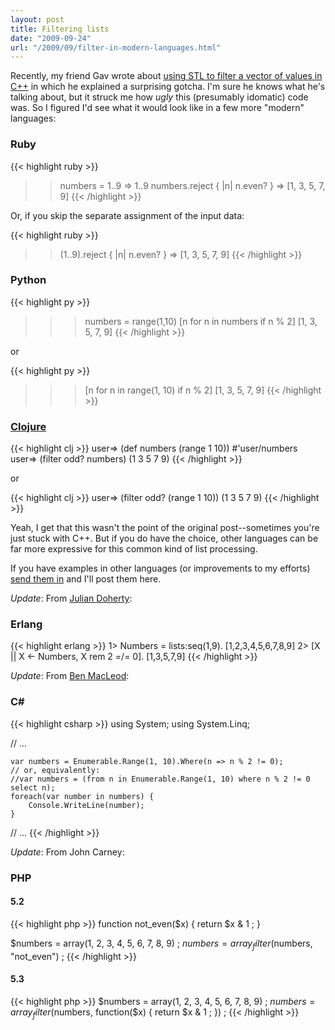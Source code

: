 ```yaml
---
layout: post
title: Filtering lists
date: "2009-09-24"
url: "/2009/09/filter-in-modern-languages.html"
---
```


Recently, my friend Gav wrote about [using STL to filter a vector of
values in C++][1] in which he explained a surprising gotcha. I'm sure
he knows what he's talking about, but it struck me how *ugly* this
(presumably idomatic) code was. So I figured I'd see what it would
look like in a few more "modern" languages:

### Ruby

{{< highlight ruby >}}
>> numbers = 1..9
=> 1..9
>> numbers.reject { |n| n.even? }
=> [1, 3, 5, 7, 9]
{{< /highlight >}}

Or, if you skip the separate assignment of the input data:

{{< highlight ruby >}}
>> (1..9).reject { |n| n.even? }
=> [1, 3, 5, 7, 9]
{{< /highlight >}}


### Python

{{< highlight py >}}
>>> numbers = range(1,10)
>>> [n for n in numbers if n % 2]
[1, 3, 5, 7, 9]
{{< /highlight >}}

or

{{< highlight py >}}
>>> [n for n in range(1, 10) if n % 2]
[1, 3, 5, 7, 9]
{{< /highlight >}}

### [Clojure][]

{{< highlight clj >}}
user=> (def numbers (range 1 10))
#'user/numbers
user=> (filter odd? numbers)
(1 3 5 7 9)
{{< /highlight >}}

or

{{< highlight clj >}}
user=> (filter odd? (range 1 10))
(1 3 5 7 9)
{{< /highlight >}}

Yeah, I get that this wasn't the point of the original post--sometimes
you're just stuck with C++. But if you do have the choice, other
languages can be far more expressive for this common kind of list
processing.

If you have examples in other languages (or improvements to my
efforts) [send them in][] and I'll post them here.

_Update_: From [Julian Doherty][]:

### Erlang

{{< highlight erlang >}}
1> Numbers = lists:seq(1,9).
[1,2,3,4,5,6,7,8,9]
2> [X || X <- Numbers, X rem 2 =/= 0].
[1,3,5,7,9]
{{< /highlight >}}

_Update_: From [Ben MacLeod][]:

### C&#35;

{{< highlight csharp >}}
using System;
using System.Linq;

// ...

    var numbers = Enumerable.Range(1, 10).Where(n => n % 2 != 0);
    // or, equivalently:
    //var numbers = (from n in Enumerable.Range(1, 10) where n % 2 != 0 select n);
    foreach(var number in numbers) {
        Console.WriteLine(number);
    }

// ...
{{< /highlight >}}

_Update_: From John Carney:

### PHP
#### 5.2

{{< highlight php >}}
function not_even($x) {
    return $x & 1 ;
}

$numbers = array(1, 2, 3, 4, 5, 6, 7, 8, 9) ;
$numbers = array_filter($numbers, "not_even") ;
{{< /highlight >}}

#### 5.3

{{< highlight php >}}
$numbers = array(1, 2, 3, 4, 5, 6, 7, 8, 9) ;
$numbers = array_filter($numbers, function($x) { return $x & 1 ; }) ;
{{< /highlight >}}


[1]: http://antonym.org/2009/09/stl-filtering.html
[Clojure]: http://clojure.org/
[send them in]: mailto:mowe@mojain.com
[Julian Doherty]: http://www.rawblock.com
[Ben MacLeod]: http://houtschuurtje.blogspot.com/
